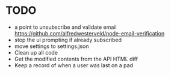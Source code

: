# TODO

* a point to unsubscribe and validate email https://github.com/alfredwesterveld/node-email-verification
* stop the ui prompting if already subscribed
* move settings to settings.json
* Clean up all code
* Get the modified contents from the API HTML diff
* Keep a record of when a user was last on a pad
